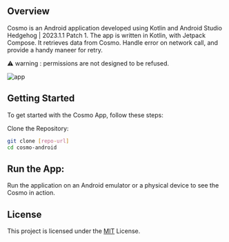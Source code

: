 ## Overview
Cosmo is an Android application developed using Kotlin and Android Studio Hedgehog | 2023.1.1 Patch 1.
The app is written in Kotlin, with Jetpack Compose. It retrieves data from Cosmo.
Handle error on network call, and provide a handy maneer for retry.

⚠️ warning : permissions are not designed to be refused.

![app](https://s13.gifyu.com/images/SCuup.gif)

## Getting Started
To get started with the Cosmo App, follow these steps:

Clone the Repository:
```bash
git clone [repo-url]
cd cosmo-android
```

## Run the App:
Run the application on an Android emulator or a physical device to see the Cosmo in action.

## License
This project is licensed under the [MIT](https://choosealicense.com/licenses/mit/) License.
